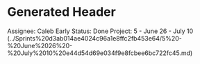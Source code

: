 # Generated Header

Assignee: Caleb Early
Status: Done
Project: 5 - June 26 - July 10 (../Sprints%20d3ab014ae4024c96a1e8ffc2fb453e64/5%20-%20June%2026%20-%20July%2010%20e44d54d69e034f9e8fcbee6bc722fc45.md)